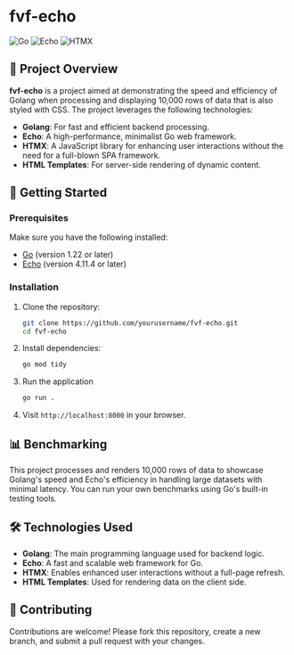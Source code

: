 # fvf-echo

![Go](https://img.shields.io/badge/Go-1.23-blue.svg) ![Echo](https://img.shields.io/badge/Echo-v4.11.4-green.svg) ![HTMX](https://img.shields.io/badge/HTMX-v1.9.0-orange.svg)

## 📖 Project Overview

**fvf-echo** is a project aimed at demonstrating the speed and efficiency of Golang when processing and displaying 10,000 rows of data that is also styled with CSS. The project leverages the following technologies:

- **Golang**: For fast and efficient backend processing.
- **Echo**: A high-performance, minimalist Go web framework.
- **HTMX**: A JavaScript library for enhancing user interactions without the need for a full-blown SPA framework.
- **HTML Templates**: For server-side rendering of dynamic content.

## 🚀 Getting Started

### Prerequisites

Make sure you have the following installed:

- [Go](https://golang.org/doc/install) (version 1.22 or later)
- [Echo](https://echo.labstack.com/) (version 4.11.4 or later)

### Installation

1. Clone the repository:
   ```bash
   git clone https://github.com/yourusername/fvf-echo.git
   cd fvf-echo
   
2. Install dependencies:
   ```bash
   go mod tidy
   
3. Run the application
   ```bash
   go run .

4. Visit `http://localhost:8000` in your browser.

## 📊 Benchmarking

This project processes and renders 10,000 rows of data to showcase Golang's speed and Echo's efficiency in handling large datasets with minimal latency. You can run your own benchmarks using Go's built-in testing tools.

## 🛠️ Technologies Used

- **Golang**: The main programming language used for backend logic.
- **Echo**: A fast and scalable web framework for Go.
- **HTMX**: Enables enhanced user interactions without a full-page refresh.
- **HTML Templates**: Used for rendering data on the client side.

## 🤝 Contributing

Contributions are welcome! Please fork this repository, create a new branch, and submit a pull request with your changes.

